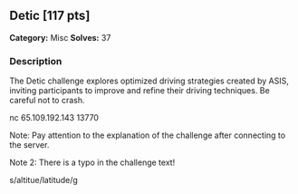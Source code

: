 ## Detic [117 pts]

**Category:** Misc
**Solves:** 37

### Description
The Detic challenge explores optimized driving strategies created by ASIS, inviting participants to improve and refine their driving techniques. Be careful not to crash.

nc 65.109.192.143 13770

Note: Pay attention to the explanation of the challenge after connecting to the server.

Note 2: There is a typo in the challenge text!

‍‍s/altitue/latitude/g



